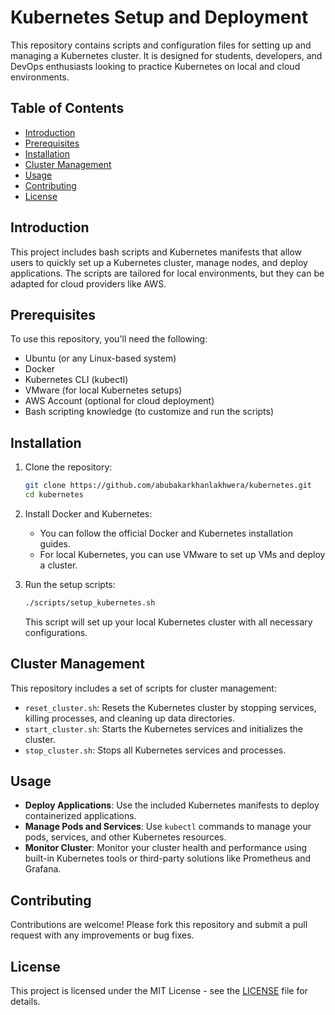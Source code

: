 # Kubernetes Setup and Deployment

This repository contains scripts and configuration files for setting up and managing a Kubernetes cluster. It is designed for students, developers, and DevOps enthusiasts looking to practice Kubernetes on local and cloud environments.

## Table of Contents

- [Introduction](#introduction)
- [Prerequisites](#prerequisites)
- [Installation](#installation)
- [Cluster Management](#cluster-management)
- [Usage](#usage)
- [Contributing](#contributing)
- [License](#license)

## Introduction

This project includes bash scripts and Kubernetes manifests that allow users to quickly set up a Kubernetes cluster, manage nodes, and deploy applications. The scripts are tailored for local environments, but they can be adapted for cloud providers like AWS.

## Prerequisites

To use this repository, you'll need the following:

- Ubuntu (or any Linux-based system)
- Docker
- Kubernetes CLI (kubectl)
- VMware (for local Kubernetes setups)
- AWS Account (optional for cloud deployment)
- Bash scripting knowledge (to customize and run the scripts)

## Installation

1. Clone the repository:
    ```bash
    git clone https://github.com/abubakarkhanlakhwera/kubernetes.git
    cd kubernetes
    ```

2. Install Docker and Kubernetes:
    - You can follow the official Docker and Kubernetes installation guides.
    - For local Kubernetes, you can use VMware to set up VMs and deploy a cluster.

3. Run the setup scripts:
    ```bash
    ./scripts/setup_kubernetes.sh
    ```

    This script will set up your local Kubernetes cluster with all necessary configurations.

## Cluster Management

This repository includes a set of scripts for cluster management:

- `reset_cluster.sh`: Resets the Kubernetes cluster by stopping services, killing processes, and cleaning up data directories.
- `start_cluster.sh`: Starts the Kubernetes services and initializes the cluster.
- `stop_cluster.sh`: Stops all Kubernetes services and processes.

## Usage

- **Deploy Applications**: Use the included Kubernetes manifests to deploy containerized applications.
- **Manage Pods and Services**: Use `kubectl` commands to manage your pods, services, and other Kubernetes resources.
- **Monitor Cluster**: Monitor your cluster health and performance using built-in Kubernetes tools or third-party solutions like Prometheus and Grafana.

## Contributing

Contributions are welcome! Please fork this repository and submit a pull request with any improvements or bug fixes.

## License

This project is licensed under the MIT License - see the [LICENSE](LICENSE) file for details.
